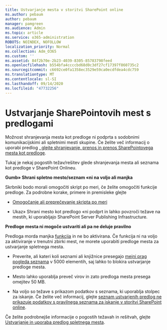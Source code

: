 ```yaml
---
title: Ustvarjanje mesta v storitvi SharePoint online
ms.author: pebaum
author: pebaum
manager: pamgreen
ms.audience: Admin
ms.topic: article
ms.service: o365-administration
ROBOTS: NOINDEX, NOFOLLOW
localization_priority: Normal
ms.collection: Adm_O365
ms.custom: ''
ms.assetid: 84f2b70e-2b23-4039-8305-85783798feed
ms.openlocfilehash: b554bfa4ccccbd68d0c3df27cf17397f860735c2
ms.sourcegitcommit: c6692ce0fa1358ec3529e59ca0ecdfdea4cdc759
ms.translationtype: MT
ms.contentlocale: sl-SI
ms.lasthandoff: 09/14/2020
ms.locfileid: "47732256"
---
```

# <a name="create-sharepoint-sites-using-templates"></a>Ustvarjanje SharePointovih mest s predlogami

Možnost shranjevanja mesta kot predloge ni podprta s sodobnimi komunikacijskimi ali spletnimi mesti skupine. Če želite več informacij o uporabi predlog [, glejte shranjevanje, prenos in prenos SharePointovega mesta kot predloge](https://docs.microsoft.com/sharepoint/dev/general-development/save-download-and-upload-a-sharepoint-site-as-a-template).

Tukaj je nekaj pogostih težav/rešitev glede shranjevanja mesta ali seznama kot predloge v SharePoint Onlineu. 

**Gumb» Shrani spletno mesto/seznam «ni na voljo ali manjka**

Skrbniki bodo morali omogočiti skript po meri, če želite omogočiti funkcije predloge. Za podrobne korake, primere in premisleke glejte 

- [Omogočanje ali preprečevanje skripta po meri](https://docs.microsoft.com/sharepoint/allow-or-prevent-custom-script)

- Ukaz» Shrani mesto kot predlogo «ni podprt in lahko povzroči težave na mestih, ki uporabljajo SharePoint Server Publishing Infrastructure.

**Predloge mesta ni mogoče ustvariti ali pa ne deluje pravilno**

Predloga morda manjka [funkcija](https://social.technet.microsoft.com/wiki/contents/articles/14423.sharepoint-2013-existing-features-guid.aspx) in ne bo aktivirana. Če funkcija ni na voljo za aktiviranje v trenutni zbirki mest, ne morete uporabiti predloge mesta za ustvarjanje spletnega mesta.

- Preverite, ali kateri koli seznami ali knjižnice presegajo [mejni prag pogleda seznama](https://support.office.com/article/Manage-large-lists-and-libraries-in-SharePoint-B8588DAE-9387-48C2-9248-C24122F07C59) v 5000 elementih, saj lahko to blokira ustvarjanje predloge mesta.

- Mesto lahko uporablja preveč virov in zato predloga mesta presega omejitev 50 MB.


- Na voljo so težave s prikazom podatkov s seznama, ki uporablja stolpec za iskanje. Če želite več informacij, glejte [seznam ustvarjenih predlog ne prikazuje podatkov s pravilnega seznama za iskanje v storitvi SharePoint online](https://docs.microsoft.com/sharepoint/support/lists-and-libraries/template-generated-list-incorrect-data).

Če želite podrobnejše informacije o pogostih težavah in rešitvah, glejte [Ustvarjanje in uporaba predlog spletnega mesta](https://support.office.com/article/Create-and-use-site-templates-60371B0F-00E0-4C49-A844-34759EBDD989).



